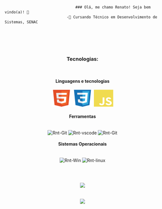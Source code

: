                                     ### Olá, me chamo Renato! Seja bem vindo(a)! 👋
                                -🔭 Cursando Técnico em Desenvolvimento de Sistemas, SENAC
<div align="center">

  <br>
  
   <br> <br>
   <div align="center">
  <h3 style="font-size: 24px, font-weight: 700">Tecnologias: </h3>
  <br>
    <h4> Linguagens e tecnologias </h4><br|>
    <img  alt="Rnt-HTML" height="56" width="64" src="https://raw.githubusercontent.com/devicons/devicon/master/icons/html5/html5-original.svg">
    <img  alt="Rnt-CSS" height="56" width="64" src="https://raw.githubusercontent.com/devicons/devicon/master/icons/css3/css3-original.svg">
    <img  alt="Rnt-Js" height="56" width="64" src="https://raw.githubusercontent.com/devicons/devicon/master/icons/javascript/javascript-plain.svg">
    <h4> Ferramentas</h4><br>
    <img  alt="Rnt-Git" height="56" width="64" src="https://skillicons.dev/icons?i=git" />
    <img  alt="Rnt-vscode" height="56" width="64" src="https://skillicons.dev/icons?i=vscode" />
    <img  alt="Rnt-Git" height="56" width="64" src="https://skillicons.dev/icons?i=figma" />
    <h4> Sistemas Operacionais </h4> <br>
    <img  alt="Rnt-Win" height="56" width="64" src="https://skillicons.dev/icons?i=windows" />
    <img  alt="Rnt-linux" height="56" width="64" src="https://skillicons.dev/icons?i=linux" />
</div>


<br> <br>


<a align="center" href="https://github.com/Renato-M99/github-readme-stats">
  <img height=200 align="center" src="https://github-readme-stats.vercel.app/api?username=Renato-M99&show_icons=true&theme=dark&hide=contribs,prs&border_radius=9.5&rank_icon=github" />
</a>
<br><br><br>
<a  align="center" href="https://github.com/Renato-M99/convoychat">
  <img height=200 align="center" src="https://github-readme-stats.vercel.app/api/top-langs?username=Renato-M99&layout=compact&langs_count=8&card_width=435&theme=dark&border-radius=9.5" />
</a>
</div>
<br><br> <br>

